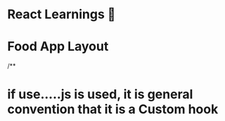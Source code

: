 # React Learnings 🎸

<!-- # Parcel

- Dev Build
- Local Server
- HMR -> Hot Module Replacement
- File Watching Algorithm -> written in C++
- Faster builds using Caching
- Image Optimization
- Minification
- Bundling
- Compressing
- Consistent Hashing
- Code Splitting
- Differential Bundling :: support older Browser
- Diagnostic
- Error Handling
- Way to add on HTTPS
- Tree Shaking
- Different Dev && Production Bundle -->

# Food App Layout

/\*\*

<!-- - Header
- - Logo
- - Nav Items
- Body
- - Search
- - RestaurantContainer
- - RestaurantCard
- Footer
- - CopyRight
- - Links
- - Address
- - Contact
    \*\*/ -->

<!-- Two types ofExport/Import

- Default Export/ Import

export default Component;
import Component from "path" ;

- Named Export/ Import

export const Components
import {Components} from "path" ; -->

<!-- #React Hooks
-Normal JS utility function
-storred in react components
-useState && useEffect  (most using Hooks)

# 2 types Routing in web App
- Client Side Routing
- Server Side Routing -->

<!-- -----MOUNTING-----

// Constructor (dummy)
// renderMatches(dummy)
//   <HTML dummy>
//   Component Did Mount
//       <API Call>
//         <globalThis.setState>
// State Variable Is Updated

 ------UPDATE------

    render (API)
    <HTML (new api data)
    Component Did Update -->

# if use.....js is used, it is general convention that it is a Custom hook

<!---- Components Bundling Chunking ----

Coded Splitting
Dynamic Bundling
lazy loading
on Demand loading
dynamix import -->


<!-- IMP LINK -->
<!-- http://localhost:1234/rest/393840 -->
